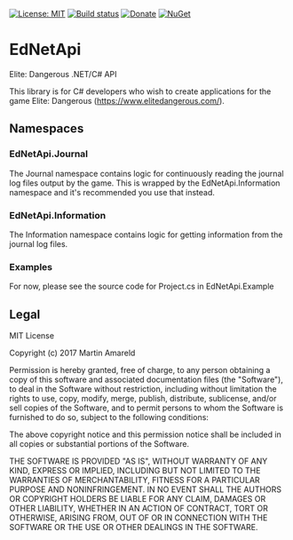 [![License: MIT](https://img.shields.io/badge/License-MIT-blue.svg)](https://opensource.org/licenses/MIT) [![Build status](https://ci.appveyor.com/api/projects/status/0v7befd1pjlbeiw7?svg=true)](https://ci.appveyor.com/project/mbedatpro/ednetapi) [![Donate](https://img.shields.io/badge/Donate-PayPal-blue.svg)](https://www.paypal.com/cgi-bin/webscr?cmd=_s-xclick&hosted_button_id=U7R8ZABUHMFRW) [![NuGet](https://img.shields.io/nuget/v/EdNetApi.svg)](https://www.nuget.org/packages/EdNetApi/)

# EdNetApi
Elite: Dangerous .NET/C# API

This library is for C# developers who wish to create applications for the game Elite: Dangerous (https://www.elitedangerous.com/).

## Namespaces

### EdNetApi.Journal

The Journal namespace contains logic for continuously reading the journal log files output by the game. This is wrapped by the EdNetApi.Information namespace and it's recommended you use that instead.

### EdNetApi.Information

The Information namespace contains logic for getting information from the journal log files.

### Examples

For now, please see the source code for Project.cs in EdNetApi.Example

## Legal

MIT License

Copyright (c) 2017 Martin Amareld

Permission is hereby granted, free of charge, to any person obtaining a copy
of this software and associated documentation files (the "Software"), to deal
in the Software without restriction, including without limitation the rights
to use, copy, modify, merge, publish, distribute, sublicense, and/or sell
copies of the Software, and to permit persons to whom the Software is
furnished to do so, subject to the following conditions:

The above copyright notice and this permission notice shall be included in all
copies or substantial portions of the Software.

THE SOFTWARE IS PROVIDED "AS IS", WITHOUT WARRANTY OF ANY KIND, EXPRESS OR
IMPLIED, INCLUDING BUT NOT LIMITED TO THE WARRANTIES OF MERCHANTABILITY,
FITNESS FOR A PARTICULAR PURPOSE AND NONINFRINGEMENT. IN NO EVENT SHALL THE
AUTHORS OR COPYRIGHT HOLDERS BE LIABLE FOR ANY CLAIM, DAMAGES OR OTHER
LIABILITY, WHETHER IN AN ACTION OF CONTRACT, TORT OR OTHERWISE, ARISING FROM,
OUT OF OR IN CONNECTION WITH THE SOFTWARE OR THE USE OR OTHER DEALINGS IN THE
SOFTWARE.
